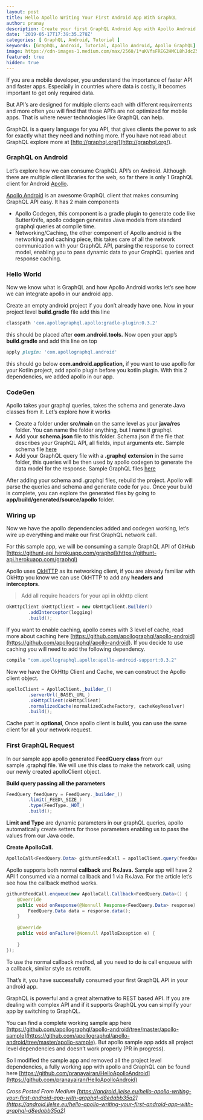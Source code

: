 ```yaml
---
layout: post
title: Hello Apollo Writing Your First Android App With GraphQL
author: pranay
description: Create your first GraphQL Android App with Apollo Android and explore how GrahQL can make your app fast.
date: '2019-05-17T17:39:35.278Z'
categories: [ GraphQL, Android, Tutorial ]
keywords: [GraphQL, Android, Tutorial, Apollo Android, Apollo GraphQL]
image: https://cdn-images-1.medium.com/max/2560/1*uKVfsFREG2HMCL8hJdcZ5Q.jpeg
featured: true
hidden: true
---
```


If you are a mobile developer, you understand the importance of faster API and faster apps. Especially in countries where data is costly, it becomes important to get only required data.

But API’s are designed for multiple clients each with different requirements and more often you will find that those API’s are not optimized for mobile apps. That is where newer technologies like GraphQL can help.

GraphQL is a query language for you API, that gives clients the power to ask for exactly what they need and nothing more. If you have not read about GraphQL explore more at [http://graphql.org/](http://graphql.org/).

### **GraphQL on Android**

Let’s explore how we can consume GraphQL API’s on Android. Although there are multiple client libraries for the web, so far there is only 1 GraphQL client for Android [Apollo](https://github.com/apollographql/apollo-android).

[Apollo Android](https://github.com/apollographql/apollo-android) is an awesome GraphQL client that makes consuming GraphQL API easy. It has 2 main components

*   Apollo Codegen, this component is a gradle plugin to generate code like ButterKnife, apollo codegen generates Java models from standard graphql queries at compile time.
*   Networking/Caching, the other component of Apollo android is the networking and caching piece, this takes care of all the network communication with your GraphQL API, parsing the response to correct model, enabling you to pass dynamic data to your GraphQL queries and response caching.

### Hello World

Now we know what is GraphQL and how Apollo Android works let’s see how we can integrate apollo in our android app.

Create an empty android project if you don’t already have one. Now in your project level **build.gradle** file add this line

```ruby
classpath 'com.apollographql.apollo:gradle-plugin:0.3.2'
```

this should be placed after **com.android.tools.** Now open your app’s **build.gradle** and add this line on top

```ruby
apply plugin: 'com.apollographql.android'
```

this should go below **com.android.application,** if you want to use apollo for your Kotlin project, add apollo plugin before you kotlin plugin. With this 2 dependencies, we added apollo in our app.

### **CodeGen**

Apollo takes your graphql queries, takes the schema and generate Java classes from it. Let’s explore how it works

*   Create a folder under **src/main** on the same level as your **java/res** folder. You can name the folder anything, but I name it graphql.
*   Add your **schema.json** file to this folder. Schema.json if the file that describes your GraphQL API, all fields, input arguments etc. Sample schema file [here](https://github.com/apollographql/apollo-android/blob/master/apollo-sample/src/main/graphql/com/apollographql/apollo/sample/schema.json)
*   Add your GraphQL query file with a **.graphql extension** in the same folder, this queries will be then used by apollo codegen to generate the data model for the response. Sample GraphQL files [here](https://github.com/apollographql/apollo-android/blob/master/apollo-sample/src/main/graphql/com/apollographql/apollo/sample/GithuntFeedQuery.graphql)

After adding your schema and .graphql files, rebuild the project. Apollo will parse the queries and schema and generate code for you. Once your build is complete, you can explore the generated files by going to **app/build/generated/source/apollo** folder.

### Wiring up

Now we have the apollo dependencies added and codegen working, let’s wire up everything and make our first GraphQL network call.

For this sample app, we will be consuming a sample GraphQL API of GitHub [https://githunt-api.herokuapp.com/graphql](https://githunt-api.herokuapp.com/graphql)

Apollo uses [OkHTTP](http://square.github.io/okhttp/) as its networking client, if you are already familiar with OkHttp you know we can use OkHTTP to add any **headers and interceptors.**

> Add all require headers for your api in okhttp client

```java
OkHttpClient okHttpClient = new OkHttpClient.Builder()  
        .addInterceptor(logging)  
        .build();
```

If you want to enable caching, apollo comes with 3 level of cache, read more about caching here [https://github.com/apollographql/apollo-android](https://github.com/apollographql/apollo-android). If you decide to use caching you will need to add the following dependency.

```ruby
compile "com.apollographql.apollo:apollo-android-support:0.3.2"
```

Now we have the OkHttp Client and Cache, we can construct the Apollo client object.

```java
apolloClient = ApolloClient._builder_()  
        .serverUrl(_BASE\_URL_)  
        .okHttpClient(okHttpClient)  
        .normalizedCache(normalizedCacheFactory, cacheKeyResolver)  
        .build();
```
Cache part is **optional**, Once apollo client is build, you can use the same client for all your network request.

### First GraphQL Request

In our sample app apollo generated **FeedQuery class** from our sample .graphql file. We will use this class to make the network call, using our newly created apolloClient object.

**Build query passing all the parameters**

```java
FeedQuery feedQuery = FeedQuery._builder_()  
        .limit(_FEED\_SIZE_)  
        .type(FeedType._HOT_)  
        .build();
```

**Limit and Type** are dynamic parameters in our graphQL queries, apollo automatically create setters for those parameters enabling us to pass the values from our Java code.

**Create ApolloCall.**

```java
ApolloCall<FeedQuery.Data> githuntFeedCall = apolloClient.query(feedQuery);
```
Apollo supports both normal **callback** and **RxJava.** Sample app will have 2 API 1 consumed via a normal callback and 1 via RxJava. For the article let’s see how the callback method works.

```java
githuntFeedCall.enqueue(new ApolloCall.Callback<FeedQuery.Data>() {  
    @Override  
    public void onResponse(@Nonnull Response<FeedQuery.Data> response) {  
        FeedQuery.Data data = response.data();  
    }  
  
    @Override  
    public void onFailure(@Nonnull ApolloException e) {  
  
    }  
});
```

To use the normal callback method, all you need to do is call enqueue with a callback, similar style as retrofit.

That’s it, you have successfully consumed your first GraphQL API in your android app.

GraphQL is powerful and a great alternative to REST based API. If you are dealing with complex API and if it supports GraphQL you can simplify your app by switching to GraphQL.

You can find a complete working sample app here [https://github.com/apollographql/apollo-android/tree/master/apollo-sample](https://github.com/apollographql/apollo-android/tree/master/apollo-sample). But apollo sample app adds all project level dependencies and doesn’t work properly (PR in progress).

So I modified the sample app and removed all the project level dependencies, a fully working app with apollo and GraphQL can be found here [https://github.com/pranayairan/HelloApolloAndroid](https://github.com/pranayairan/HelloApolloAndroid)

_Cross Posted From Medium [https://android.jlelse.eu/hello-apollo-writing-your-first-android-app-with-graphql-d8edabb35a2](https://android.jlelse.eu/hello-apollo-writing-your-first-android-app-with-graphql-d8edabb35a2)_